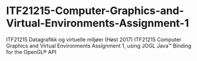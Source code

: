 # ITF21215-Computer-Graphics-and-Virtual-Environments-Assignment-1
ITF21215 Datagrafikk og virtuelle miljøer (Høst 2017)
ITF21215 Computer Graphics and Virtual Environments Assignment 1, using JOGL Java™ Binding for the OpenGL® API
